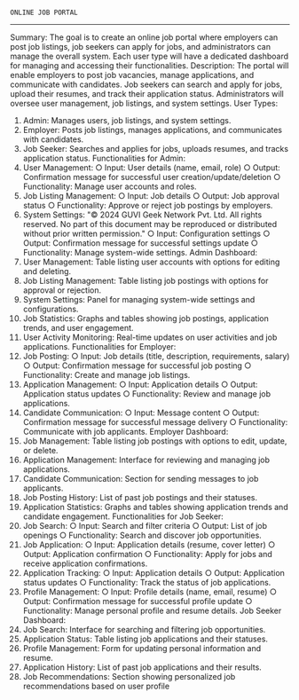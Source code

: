                                                                                                    ONLINE JOB PORTAL
------------------------------------------------------------------------------------------------------------------------------------------------------------------------------------------------------------------------------------------------------------------------------------------------------------------------------------------------------------------------------------------------------------------------------------------

 Summary: The goal is to create an online job portal where employers can post job listings, job
seekers can apply for jobs, and administrators can manage the overall system. Each user type
will have a dedicated dashboard for managing and accessing their functionalities.
Description: The portal will enable employers to post job vacancies, manage applications, and
communicate with candidates. Job seekers can search and apply for jobs, upload their
resumes, and track their application status. Administrators will oversee user management, job
listings, and system settings.
User Types:
1. Admin: Manages users, job listings, and system settings.
2. Employer: Posts job listings, manages applications, and communicates with candidates.
3. Job Seeker: Searches and applies for jobs, uploads resumes, and tracks application
status.
Functionalities for Admin:
1. User Management:
○ Input: User details (name, email, role)
○ Output: Confirmation message for successful user creation/update/deletion
○ Functionality: Manage user accounts and roles.
2. Job Listing Management:
○ Input: Job details
○ Output: Job approval status
○ Functionality: Approve or reject job postings by employers.
3. System Settings:
"© 2024 GUVI Geek Network Pvt. Ltd. All rights reserved. No part of this document may be
reproduced or distributed without prior written permission."
○ Input: Configuration settings
○ Output: Confirmation message for successful settings update
○ Functionality: Manage system-wide settings.
Admin Dashboard:
1. User Management: Table listing user accounts with options for editing and deleting.
2. Job Listing Management: Table listing job postings with options for approval or
rejection.
3. System Settings: Panel for managing system-wide settings and configurations.
4. Job Statistics: Graphs and tables showing job postings, application trends, and user
engagement.
5. User Activity Monitoring: Real-time updates on user activities and job applications.
Functionalities for Employer:
1. Job Posting:
○ Input: Job details (title, description, requirements, salary)
○ Output: Confirmation message for successful job posting
○ Functionality: Create and manage job listings.
2. Application Management:
○ Input: Application details
○ Output: Application status updates
○ Functionality: Review and manage job applications.
3. Candidate Communication:
○ Input: Message content
○ Output: Confirmation message for successful message delivery
○ Functionality: Communicate with job applicants.
Employer Dashboard:
1. Job Management: Table listing job postings with options to edit, update, or delete.
2. Application Management: Interface for reviewing and managing job applications.
3. Candidate Communication: Section for sending messages to job applicants.
4. Job Posting History: List of past job postings and their statuses.
5. Application Statistics: Graphs and tables showing application trends and candidate
engagement.
Functionalities for Job Seeker:
1. Job Search:
○ Input: Search and filter criteria
○ Output: List of job openings
○ Functionality: Search and discover job opportunities.
2. Job Application:
○ Input: Application details (resume, cover letter)
○ Output: Application confirmation
○ Functionality: Apply for jobs and receive application confirmations.
3. Application Tracking:
○ Input: Application details
○ Output: Application status updates
○ Functionality: Track the status of job applications.
4. Profile Management:
○ Input: Profile details (name, email, resume)
○ Output: Confirmation message for successful profile update
○ Functionality: Manage personal profile and resume details.
Job Seeker Dashboard:
1. Job Search: Interface for searching and filtering job opportunities.
2. Application Status: Table listing job applications and their statuses.
3. Profile Management: Form for updating personal information and resume.
4. Application History: List of past job applications and their results.
5. Job Recommendations: Section showing personalized job recommendations based on
user profile
